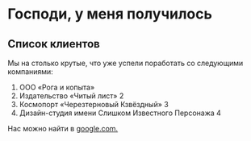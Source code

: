 # Господи, у меня получилось

## Список клиентов

Мы на столько крутые, что уже успели поработать со следующими компаниями:

1. ООО «Рога и копыта» 
2. Издательство «Читый лист» 2
3. Космопорт «Черезтерновый Кзвёздный» 3
4. Дизайн-студия имени Слишком Известного Персонажа 4

Нас можно найти в [google.com.](https://www.google.com/)